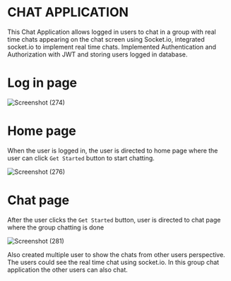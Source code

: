 # CHAT APPLICATION
This Chat Application allows logged in users to chat in a group with real time chats appearing on the chat screen using Socket.io, integrated socket.io to implement real time chats.
Implemented Authentication and Authorization with JWT and storing users logged in database. 

# Log in page
![Screenshot (274)](https://github.com/Shreekar11/Chat-Application/assets/123613407/4b47a938-936c-41d8-8e6b-8cfe8f8c63a9)

# Home page
When the user is logged in, the user is directed to home page where the user can click `Get Started` button to start chatting.

![Screenshot (276)](https://github.com/Shreekar11/Chat-Application/assets/123613407/0fbd03f8-2609-48e5-b65b-0db6538fc0de)

# Chat page
After the user clicks the `Get Started` button, user is directed to chat page where the group chatting is done

![Screenshot (281)](https://github.com/Shreekar11/Chat-Application/assets/123613407/64291997-9122-4b47-8181-77c386771c95)

Also created multiple user to show the chats from other users perspective. The users could see the real time chat using socket.io. In this group chat 
application the other users can also chat.

